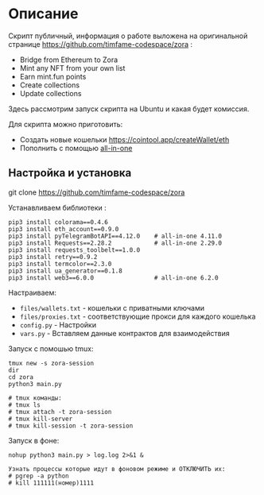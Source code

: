# Описание
Скрипт публичный, информация о работе выложена на оригинальной странице https://github.com/timfame-codespace/zora :
- Bridge from Ethereum to Zora
- Mint any NFT from your own list
- Earn mint.fun points
- Create collections
- Update collections

Здесь рассмотрим запуск скрипта на Ubuntu и какая будет комиссия.

Для скрипта можно приготовить:
- Создать новые кошельки https://cointool.app/createWallet/eth
- Пополнить с помощью [all-in-one](https://github.com/TatianaDEV7/all-in-one-v2/tree/main)
## Настройка и установка
git clone https://github.com/timfame-codespace/zora

Устанавливаем библиотеки :
```
pip3 install colorama==0.4.6
pip3 install eth_account==0.9.0
pip3 install pyTelegramBotAPI==4.12.0    # all-in-one 4.11.0
pip3 install Requests==2.28.2            # all-in-one 2.29.0
pip3 install requests_toolbelt==1.0.0
pip3 install retry==0.9.2
pip3 install termcolor==2.3.0
pip3 install ua_generator==0.1.8
pip3 install web3==6.0.0                 # all-in-one 6.2.0
```
Настраиваем:
- `files/wallets.txt` - кошельки с приватными ключами
- `files/proxies.txt` - соответствующие прокси для каждого кошелька
- `config.py` - Настройки
- `vars.py` - Вставляем данные контрактов для взаимодействия

Запуск с помошью tmux:
```
tmux new -s zora-session
dir
cd zora
python3 main.py

# tmux команды:
# tmux ls
# tmux attach -t zora-session
# tmux kill-server
# tmux kill-session -t zora-session
```
Запуск в фоне:
```
nohup python3 main.py > log.log 2>&1 &

Узнать процессы которые идут в фоновом режиме и ОТКЛЮЧИТЬ их:
# pgrep -a python
# kill 111111(номер)1111
```
